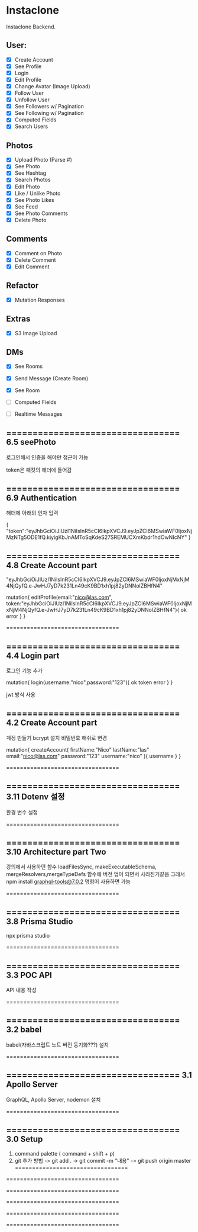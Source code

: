 # Instaclone

Instaclone Backend.

## User:

- [x] Create Account
- [x] See Profile
- [x] Login
- [x] Edit Profile
- [x] Change Avatar (Image Upload)
- [x] Follow User
- [x] Unfollow User
- [x] See Followers w/ Pagination
- [x] See Following w/ Pagination
- [x] Computed Fields
- [x] Search Users

## Photos

- [x] Upload Photo (Parse #)
- [x] See Photo
- [x] See Hashtag
- [x] Search Photos
- [x] Edit Photo
- [x] Like / Unlike Photo
- [x] See Photo Likes
- [x] See Feed
- [x] See Photo Comments
- [x] Delete Photo

## Comments

- [x] Comment on Photo
- [x] Delete Comment
- [x] Edit Comment

## Refactor

- [x] Mutation Responses

## Extras

- [x] S3 Image Upload

## DMs

- [x] See Rooms
- [x] Send Message (Create Room)
- [x] See Room
- [ ] Computed Fields
- [ ] Realtime Messages




=================================
6.5 seePhoto
---------------------------------

로그인해서 인증을 해야만 접근이 가능

token은 패킷의 해더에 들어감


=================================
6.9 Authentication 
---------------------------------
해더에 아래의 인자 입력

{
  "token":"eyJhbGciOiJIUzI1NiIsInR5cCI6IkpXVCJ9.eyJpZCI6MSwiaWF0IjoxNjMzNTg5ODE1fQ.kiyigKbJnAMToSqKdeS27SREMUCXmKbdr1hdOwNIcNY"
}


=================================
4.8 Create Account part
---------------------------------

"eyJhbGciOiJIUzI1NiIsInR5cCI6IkpXVCJ9.eyJpZCI6MSwiaWF0IjoxNjMxNjM4NjQyfQ.e-JwHJ7yD7k231Ln49cK9BD1xh1pj82yDNNolZBHfN4"


mutation{
  editProfile(email:"nico@las.com", token:"eyJhbGciOiJIUzI1NiIsInR5cCI6IkpXVCJ9.eyJpZCI6MSwiaWF0IjoxNjMxNjM4NjQyfQ.e-JwHJ7yD7k231Ln49cK9BD1xh1pj82yDNNolZBHfN4"){
    ok
    error
  }
}

=================================

=================================
4.4 Login part
---------------------------------

로그인 기능 추가

mutation{
  login(username:"nico",password:"123"){
    ok
    token
    error
  }
}

jwt 방식 사용



=================================
4.2 Create Account part
---------------------------------

계정 만들기
bcrypt 설치 비밀번호 해쉬로 변경


mutation{
  createAccount(
    firstName:"Nico"
    lastName:"las"
    email:"nico@las.com"
    password:"123"
    username:"nico"
  ){
    username
  }
}


=================================

=================================
3.11 Dotenv 설정
---------------------------------

환경 변수 설정

=================================


=================================
3.10 Architecture part Two
---------------------------------

강의에서 사용하던 함수 loadFilesSync, makeExecutableSchema, mergeResolvers,mergeTypeDefs
함수에 버전 업이 되면서 사라진거같음 그래서 npm install graphql-tools@7.0.2 명령어 사용하면 가능

=================================

=================================
3.8 Prisma Studio
---------------------------------

npx prisma studio 

=================================

=================================
3.3 POC API
---------------------------------

API 내용 작성

=================================

=================================
3.2 babel
---------------------------------

babel(자바스크립트 노트 버전 동기화???) 설치

=================================

=================================
3.1 Apollo Server
---------------------------------

GraphQL, Apollo Server, nodemon 설치

=================================

=================================
3.0 Setup
---------------------------------
1. command palette ( command + shift + p)
2. git 추가 방법
  -> git add .
  -> git commit -m "내용"
  -> git push origin master
=================================


=================================

=================================

=================================

=================================

=================================